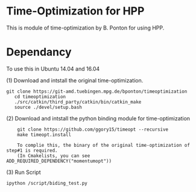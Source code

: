 # Time-Optimization for HPP
This is module of time-optimization by B. Ponton for using HPP.

# Dependancy
To use this in Ubuntu 14.04 and 16.04

(1) Download and intstall the original time-optimization.
```
git clone https://git-amd.tuebingen.mpg.de/bponton/timeoptimization
   cd timeoptimization
   ./src/catkin/third_party/catkin/bin/catkin_make
   source ./devel/setup.bash
```
(2) Download and intstall the python binding module for time-optimization 
```
    git clone https://github.com/ggory15/timeopt --recursive
    make timeopt.install
   
    To complie this, the binary of the original time-optimization of step#1 is required.
    (In Cmakelists, you can see ADD_REQUIRED_DEPENDENCY("momentumopt"))
```
(3) Run Script

```
ipython /script/biding_test.py
```




